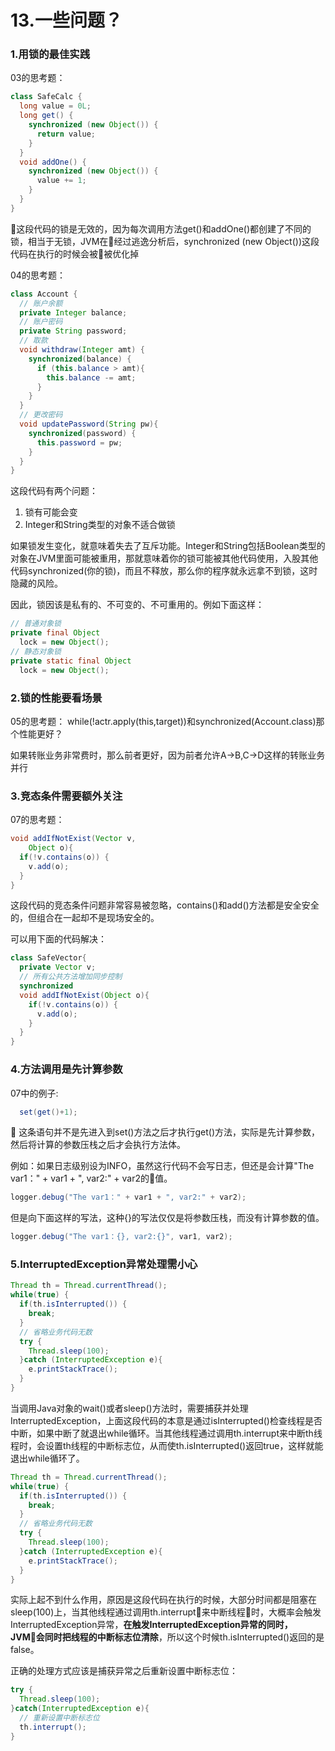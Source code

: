 # 13.一些问题？

### 1.用锁的最佳实践
03的思考题：
```Java
class SafeCalc {
  long value = 0L;
  long get() {
    synchronized (new Object()) {
      return value;
    }
  }
  void addOne() {
    synchronized (new Object()) {
      value += 1;
    }
  }
}
```
这段代码的锁是无效的，因为每次调用方法get()和addOne()都创建了不同的锁，相当于无锁，JVM在经过逃逸分析后，synchronized (new Object())这段代码在执行的时候会被被优化掉


04的思考题：
```Java
class Account {
  // 账户余额  
  private Integer balance;
  // 账户密码
  private String password;
  // 取款
  void withdraw(Integer amt) {
    synchronized(balance) {
      if (this.balance > amt){
        this.balance -= amt;
      }
    }
  }
  // 更改密码
  void updatePassword(String pw){
    synchronized(password) {
      this.password = pw;
    }
  }
}
```
这段代码有两个问题：
1. 锁有可能会变
2. Integer和String类型的对象不适合做锁

如果锁发生变化，就意味着失去了互斥功能。Integer和String包括Boolean类型的对象在JVM里面可能被重用，那就意味着你的锁可能被其他代码使用，入股其他代码synchronized(你的锁)，而且不释放，那么你的程序就永远拿不到锁，这时隐藏的风险。

因此，锁因该是私有的、不可变的、不可重用的。例如下面这样：
```Java
// 普通对象锁
private final Object
  lock = new Object();
// 静态对象锁
private static final Object
  lock = new Object();
```

### 2.锁的性能要看场景
05的思考题：
while(!actr.apply(this,target))和synchronized(Account.class)那个性能更好？

如果转账业务非常费时，那么前者更好，因为前者允许A->B,C->D这样的转账业务并行

### 3.竞态条件需要额外关注
07的思考题：
```Java
void addIfNotExist(Vector v,
    Object o){
  if(!v.contains(o)) {
    v.add(o);
  }
}
```
这段代码的竞态条件问题非常容易被忽略，contains()和add()方法都是安全安全的，但组合在一起却不是现场安全的。

可以用下面的代码解决：
```Java
class SafeVector{
  private Vector v;
  // 所有公共方法增加同步控制
  synchronized
  void addIfNotExist(Object o){
    if(!v.contains(o)) {
      v.add(o);
    }
  }
}
```
### 4.方法调用是先计算参数

07中的例子:
```Java
  set(get()+1);
```

这条语句并不是先进入到set()方法之后才执行get()方法，实际是先计算参数，然后将计算的参数压栈之后才会执行方法体。

例如：如果日志级别设为INFO，虽然这行代码不会写日志，但还是会计算"The var1：" + var1 + ", var2:" + var2的值。
```Java
logger.debug("The var1：" + var1 + ", var2:" + var2);
```
但是向下面这样的写法，这种{}的写法仅仅是将参数压栈，而没有计算参数的值。
```Java
logger.debug("The var1：{}, var2:{}", var1, var2);
```

### 5.InterruptedException异常处理需小心

```Java
Thread th = Thread.currentThread();
while(true) {
  if(th.isInterrupted()) {
    break;
  }
  // 省略业务代码无数
  try {
    Thread.sleep(100);
  }catch (InterruptedException e){
    e.printStackTrace();
  }
}
```
当调用Java对象的wait()或者sleep()方法时，需要捕获并处理InterruptedException，上面这段代码的本意是通过isInterrupted()检查线程是否中断，如果中断了就退出while循环。当其他线程通过调用th.interrupt来中断th线程时，会设置th线程的中断标志位，从而使th.isInterrupted()返回true，这样就能退出while循环了。

```Java
Thread th = Thread.currentThread();
while(true) {
  if(th.isInterrupted()) {
    break;
  }
  // 省略业务代码无数
  try {
    Thread.sleep(100);
  }catch (InterruptedException e){
    e.printStackTrace();
  }
}
```
实际上起不到什么作用，原因是这段代码在执行的时候，大部分时间都是阻塞在sleep(100)上，当其他线程通过调用th.interrupt来中断线程时，大概率会触发InterruptedException异常，**在触发InterruptedException异常的同时，JVM会同时把线程的中断标志位清除**，所以这个时候th.isInterrupted()返回的是false。

正确的处理方式应该是捕获异常之后重新设置中断标志位：
```Java
try {
  Thread.sleep(100);
}catch(InterruptedException e){
  // 重新设置中断标志位
  th.interrupt();
}
```
